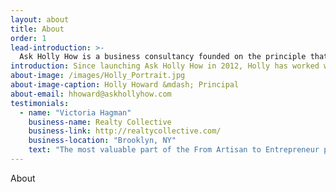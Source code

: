 ```yaml
---
layout: about
title: About
order: 1
lead-introduction: >-
  Ask Holly How is a business consultancy founded on the principle that successful entrepreneurship resides at the intersection of self-evolution, business growth, and the creative pursuit.
introduction: Since launching Ask Holly How in 2012, Holly has worked with over 100 businesses through her private consulting and business growth program. She has a rich background as a professional ballet dancer, music therapist, medical researcher, bassoonist, and a VP of Operations and Finance. Each of these pursuits has allowed her to shape her approach and philosophy to helping entrepreneurs grow their business without sacrificing their souls.
about-image: /images/Holly_Portrait.jpg
about-image-caption: Holly Howard &mdash; Principal
about-email: hhoward@askhollyhow.com
testimonials:
  - name: "Victoria Hagman"
    business-name: Realty Collective
    business-link: http://realtycollective.com/
    business-location: "Brooklyn, NY"
    text: "The most valuable part of the From Artisan to Entrepreneur program was learning right along side other business owners within my community. It’s a rare opportunity to be able to have such frank conversations and get such beneficial feedback from my peers, all while fortifying the relationships within my community that help my business grow. Taking the From Artisan to Entrepreneur class pulled me out of the hyper-adrenaline, day-to-day mode of running a business and shed light on problems I wasn’t addressing and needed to overcome. The supportive community within the class allowed me to feel confident and accountable in recognizing those problems and the program gave me the solutions to solve them."
---
```

About

